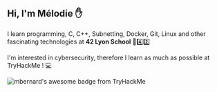 ## Hi, I'm Mélodie ✋
I learn programming, C, C++, Subnetting, Docker, Git, Linux and other fascinating technologies at **42 Lyon School** 🏫4️⃣2️⃣

I'm interested in cybersecurity, therefore I learn as much as possible at TryHackMe ! 💻

<img src="https://tryhackme-badges.s3.amazonaws.com/mbernard.png?update=3" alt="mbernard's awesome badge from TryHackMe" />
